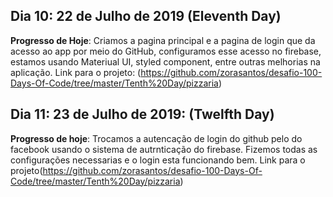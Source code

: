 ## Dia 10: 22 de Julho de 2019 (Eleventh Day)
**Progresso de Hoje**: Criamos a pagina principal e a pagina de login que da acesso ao app por meio do GitHub, configuramos esse acesso no firebase, estamos usando Materiual UI, styled component, entre outras melhorias na aplicação. Link para o projeto: (https://github.com/zorasantos/desafio-100-Days-Of-Code/tree/master/Tenth%20Day/pizzaria)

## Dia 11: 23 de Julho de 2019: (Twelfth Day)
**Progresso de hoje**: Trocamos a autencação de login do github pelo do facebook usando o sistema de autrnticação do firebase. Fizemos todas as configurações necessarias e o login esta funcionando bem. Link para o projeto(https://github.com/zorasantos/desafio-100-Days-Of-Code/tree/master/Tenth%20Day/pizzaria)